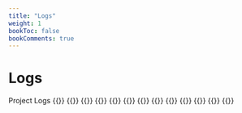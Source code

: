 ```yaml
---
title: "Logs"
weight: 1
bookToc: false
bookComments: true
---
```

# Logs
Project Logs
{{<gitLog tag="2023 1Q" title="AWS Certificate" link="/docs/logs/aws-certificate">}}
{{<gitLog tag="2022 4Q" title="" link="">}}
{{<gitLog tag="2022 3Q" title="Cowork Saga" link="/docs/logs/cowork-saga/0">}}
{{<gitLog tag="2022 2Q" title="" link="">}}
{{<gitLog tag="2022 1Q" title="" link="">}}
{{<gitLog tag="2021 4Q" title="" link="">}}
{{<gitLog tag="2021 3Q" title="" link="">}}
{{<gitLog tag="2021 2Q" title="" link="">}}
{{<gitLog tag="2021 1Q" title="" link="">}}
{{<gitLog tag="2020 4Q" title="" link="">}}
{{<gitLog tag="2020 3Q" title="" link="">}}
{{<gitLog tag="2020 2Q" title="" link="">}}
{{<gitLog tag="2020 1Q" title="" link="">}}
